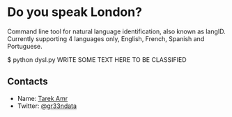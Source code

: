 Do you speak London?
====================

Command line tool for natural language identification, also known as langID. Currently supporting 4 languages only, English, French, Spanish and Portuguese.

$ python dysl.py WRITE SOME TEXT HERE TO BE CLASSIFIED

Contacts
--------
 
+ Name: [Tarek Amr](http://tarekamr.appspot.com/)
+ Twitter: [@gr33ndata](https://twitter.com/gr33ndata)
